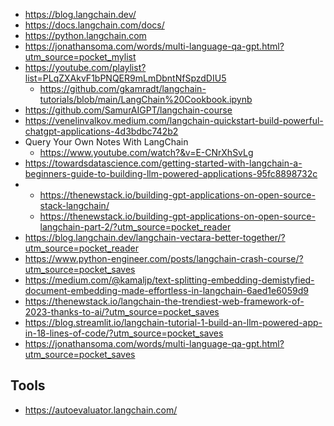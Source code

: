 - https://blog.langchain.dev/
- https://docs.langchain.com/docs/
- https://python.langchain.com
- https://jonathansoma.com/words/multi-language-qa-gpt.html?utm_source=pocket_mylist
- https://youtube.com/playlist?list=PLqZXAkvF1bPNQER9mLmDbntNfSpzdDIU5
  - https://github.com/gkamradt/langchain-tutorials/blob/main/LangChain%20Cookbook.ipynb 
- https://github.com/SamurAIGPT/langchain-course
- https://venelinvalkov.medium.com/langchain-quickstart-build-powerful-chatgpt-applications-4d3bdbc742b2
- Query Your Own Notes With LangChain
  - https://www.youtube.com/watch?&v=E-CNrXhSvLg
- https://towardsdatascience.com/getting-started-with-langchain-a-beginners-guide-to-building-llm-powered-applications-95fc8898732c
- 
  - https://thenewstack.io/building-gpt-applications-on-open-source-stack-langchain/
  - https://thenewstack.io/building-gpt-applications-on-open-source-langchain-part-2/?utm_source=pocket_reader
- https://blog.langchain.dev/langchain-vectara-better-together/?utm_source=pocket_reader
- https://www.python-engineer.com/posts/langchain-crash-course/?utm_source=pocket_saves
- https://medium.com/@kamaljp/text-splitting-embedding-demistyfied-document-embedding-made-effortless-in-langchain-6aed1e6059d9
- https://thenewstack.io/langchain-the-trendiest-web-framework-of-2023-thanks-to-ai/?utm_source=pocket_saves
- https://blog.streamlit.io/langchain-tutorial-1-build-an-llm-powered-app-in-18-lines-of-code/?utm_source=pocket_saves
- https://jonathansoma.com/words/multi-language-qa-gpt.html?utm_source=pocket_saves

## Tools

- https://autoevaluator.langchain.com/
